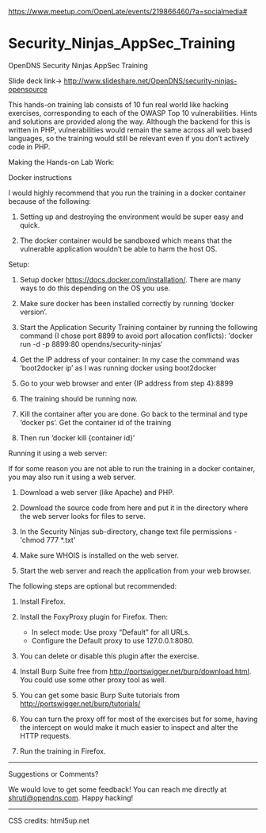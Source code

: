 https://www.meetup.com/OpenLate/events/219866460/?a=socialmedia#

# Security_Ninjas_AppSec_Training
OpenDNS Security Ninjas AppSec Training

Slide deck link-> http://www.slideshare.net/OpenDNS/security-ninjas-opensource

This hands-on training lab consists of 10 fun real world like hacking exercises, corresponding to each of the OWASP Top 10 vulnerabilities. Hints and solutions are provided along the way. Although the backend for this is written in PHP, vulnerabilities would remain the same across all web based languages, so the training would still be relevant even if you don’t actively code in PHP. 

Making the Hands-on Lab Work:

Docker instructions

I would highly recommend that you run the training in a docker container because of the following:

1. Setting up and destroying the environment would be super easy and quick.

2. The docker container would be sandboxed which means that the vulnerable application wouldn’t be able to harm the host OS.


Setup:

1. Setup docker https://docs.docker.com/installation/. There are many ways to do this depending on the OS you use.

2. Make sure docker has been installed correctly by running ‘docker version’.

3. Start the Application Security Training container by running the following command (I chose port 8899 to avoid port allocation conflicts):
    'docker run -d -p 8899:80 opendns/security-ninjas'

4. Get the IP address of your container:
    In my case the command was ‘boot2docker ip’ as I was running docker using boot2docker

5. Go to your web browser and enter {IP address from step 4}:8899

6. The training should be running now.
	
7. Kill the container after you are done.
    Go back to the terminal and type ‘docker ps’. Get the container id of the training

8. Then run ‘docker kill {container id}’


Running it using a web server:

If for some reason you are not able to run the training in a docker container, you may also run it using a web server. 

1. Download a web server (like Apache) and PHP.

2. Download the source code from here and put it in the directory where the web server looks for files to serve.

3. In the Security Ninjas sub-directory, change text file permissions - 'chmod 777 *.txt'

4. Make sure WHOIS is installed on the web server.

5. Start the web server and reach the application from your web browser.


The following steps are optional but recommended:

1. Install Firefox.

2. Install the FoxyProxy plugin for Firefox. Then: 
    - In select mode: Use proxy “Default” for all URLs. 
    - Configure the Default proxy to use 127.0.0.1:8080. 

3. You can delete or disable this plugin after the exercise.

4. Install Burp Suite free from http://portswigger.net/burp/download.html. You could use some other proxy tool as well.

5. You can get some basic Burp Suite tutorials from http://portswigger.net/burp/tutorials/

6. You can turn the proxy off for most of the exercises but for some, having the intercept on would make it much easier to inspect and alter the HTTP requests.

7. Run the training in Firefox.

---
Suggestions or Comments? 

We would love to get some feedback! You can reach me directly at shruti@opendns.com. Happy hacking!


---
CSS credits: html5up.net
